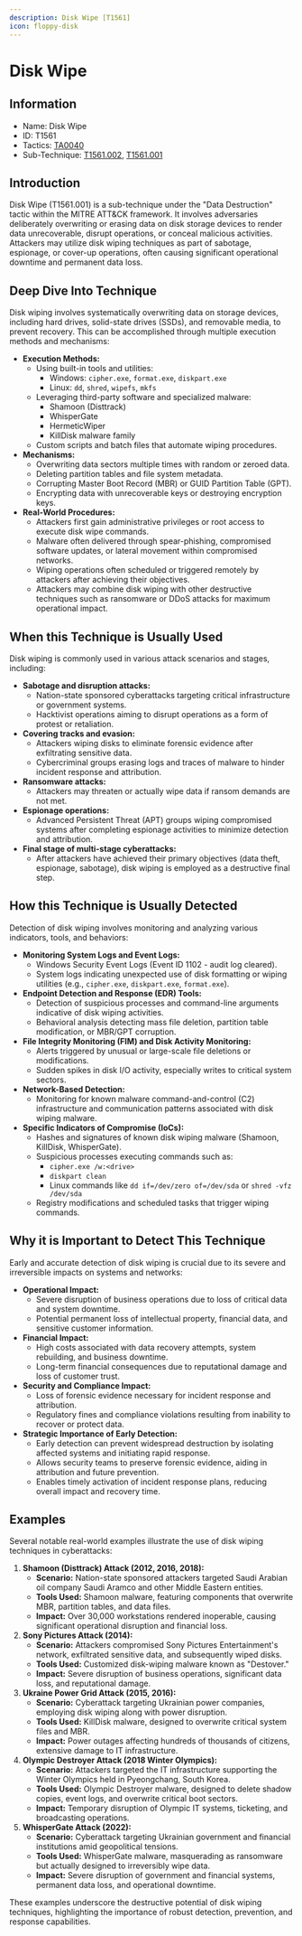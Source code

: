 ```yaml
---
description: Disk Wipe [T1561]
icon: floppy-disk
---
```


# Disk Wipe

## Information

* Name: Disk Wipe
* ID: T1561
* Tactics: [TA0040](../)
* Sub-Technique: [T1561.002](t1561.002.md), [T1561.001](t1561.001.md)

## Introduction

Disk Wipe (T1561.001) is a sub-technique under the "Data Destruction" tactic within the MITRE ATT\&CK framework. It involves adversaries deliberately overwriting or erasing data on disk storage devices to render data unrecoverable, disrupt operations, or conceal malicious activities. Attackers may utilize disk wiping techniques as part of sabotage, espionage, or cover-up operations, often causing significant operational downtime and permanent data loss.

## Deep Dive Into Technique

Disk wiping involves systematically overwriting data on storage devices, including hard drives, solid-state drives (SSDs), and removable media, to prevent recovery. This can be accomplished through multiple execution methods and mechanisms:

* **Execution Methods:**
  * Using built-in tools and utilities:
    * Windows: `cipher.exe`, `format.exe`, `diskpart.exe`
    * Linux: `dd`, `shred`, `wipefs`, `mkfs`
  * Leveraging third-party software and specialized malware:
    * Shamoon (Disttrack)
    * WhisperGate
    * HermeticWiper
    * KillDisk malware family
  * Custom scripts and batch files that automate wiping procedures.
* **Mechanisms:**
  * Overwriting data sectors multiple times with random or zeroed data.
  * Deleting partition tables and file system metadata.
  * Corrupting Master Boot Record (MBR) or GUID Partition Table (GPT).
  * Encrypting data with unrecoverable keys or destroying encryption keys.
* **Real-World Procedures:**
  * Attackers first gain administrative privileges or root access to execute disk wipe commands.
  * Malware often delivered through spear-phishing, compromised software updates, or lateral movement within compromised networks.
  * Wiping operations often scheduled or triggered remotely by attackers after achieving their objectives.
  * Attackers may combine disk wiping with other destructive techniques such as ransomware or DDoS attacks for maximum operational impact.

## When this Technique is Usually Used

Disk wiping is commonly used in various attack scenarios and stages, including:

* **Sabotage and disruption attacks:**
  * Nation-state sponsored cyberattacks targeting critical infrastructure or government systems.
  * Hacktivist operations aiming to disrupt operations as a form of protest or retaliation.
* **Covering tracks and evasion:**
  * Attackers wiping disks to eliminate forensic evidence after exfiltrating sensitive data.
  * Cybercriminal groups erasing logs and traces of malware to hinder incident response and attribution.
* **Ransomware attacks:**
  * Attackers may threaten or actually wipe data if ransom demands are not met.
* **Espionage operations:**
  * Advanced Persistent Threat (APT) groups wiping compromised systems after completing espionage activities to minimize detection and attribution.
* **Final stage of multi-stage cyberattacks:**
  * After attackers have achieved their primary objectives (data theft, espionage, sabotage), disk wiping is employed as a destructive final step.

## How this Technique is Usually Detected

Detection of disk wiping involves monitoring and analyzing various indicators, tools, and behaviors:

* **Monitoring System Logs and Event Logs:**
  * Windows Security Event Logs (Event ID 1102 - audit log cleared).
  * System logs indicating unexpected use of disk formatting or wiping utilities (e.g., `cipher.exe`, `diskpart.exe`, `format.exe`).
* **Endpoint Detection and Response (EDR) Tools:**
  * Detection of suspicious processes and command-line arguments indicative of disk wiping activities.
  * Behavioral analysis detecting mass file deletion, partition table modification, or MBR/GPT corruption.
* **File Integrity Monitoring (FIM) and Disk Activity Monitoring:**
  * Alerts triggered by unusual or large-scale file deletions or modifications.
  * Sudden spikes in disk I/O activity, especially writes to critical system sectors.
* **Network-Based Detection:**
  * Monitoring for known malware command-and-control (C2) infrastructure and communication patterns associated with disk wiping malware.
* **Specific Indicators of Compromise (IoCs):**
  * Hashes and signatures of known disk wiping malware (Shamoon, KillDisk, WhisperGate).
  * Suspicious processes executing commands such as:
    * `cipher.exe /w:<drive>`
    * `diskpart clean`
    * Linux commands like `dd if=/dev/zero of=/dev/sda` or `shred -vfz /dev/sda`
  * Registry modifications and scheduled tasks that trigger wiping commands.

## Why it is Important to Detect This Technique

Early and accurate detection of disk wiping is crucial due to its severe and irreversible impacts on systems and networks:

* **Operational Impact:**
  * Severe disruption of business operations due to loss of critical data and system downtime.
  * Potential permanent loss of intellectual property, financial data, and sensitive customer information.
* **Financial Impact:**
  * High costs associated with data recovery attempts, system rebuilding, and business downtime.
  * Long-term financial consequences due to reputational damage and loss of customer trust.
* **Security and Compliance Impact:**
  * Loss of forensic evidence necessary for incident response and attribution.
  * Regulatory fines and compliance violations resulting from inability to recover or protect data.
* **Strategic Importance of Early Detection:**
  * Early detection can prevent widespread destruction by isolating affected systems and initiating rapid response.
  * Allows security teams to preserve forensic evidence, aiding in attribution and future prevention.
  * Enables timely activation of incident response plans, reducing overall impact and recovery time.

## Examples

Several notable real-world examples illustrate the use of disk wiping techniques in cyberattacks:

1. **Shamoon (Disttrack) Attack (2012, 2016, 2018):**
   * **Scenario:** Nation-state sponsored attackers targeted Saudi Arabian oil company Saudi Aramco and other Middle Eastern entities.
   * **Tools Used:** Shamoon malware, featuring components that overwrite MBR, partition tables, and data files.
   * **Impact:** Over 30,000 workstations rendered inoperable, causing significant operational disruption and financial loss.
2. **Sony Pictures Attack (2014):**
   * **Scenario:** Attackers compromised Sony Pictures Entertainment's network, exfiltrated sensitive data, and subsequently wiped disks.
   * **Tools Used:** Customized disk-wiping malware known as "Destover."
   * **Impact:** Severe disruption of business operations, significant data loss, and reputational damage.
3. **Ukraine Power Grid Attack (2015, 2016):**
   * **Scenario:** Cyberattack targeting Ukrainian power companies, employing disk wiping along with power disruption.
   * **Tools Used:** KillDisk malware, designed to overwrite critical system files and MBR.
   * **Impact:** Power outages affecting hundreds of thousands of citizens, extensive damage to IT infrastructure.
4. **Olympic Destroyer Attack (2018 Winter Olympics):**
   * **Scenario:** Attackers targeted the IT infrastructure supporting the Winter Olympics held in Pyeongchang, South Korea.
   * **Tools Used:** Olympic Destroyer malware, designed to delete shadow copies, event logs, and overwrite critical boot sectors.
   * **Impact:** Temporary disruption of Olympic IT systems, ticketing, and broadcasting operations.
5. **WhisperGate Attack (2022):**
   * **Scenario:** Cyberattack targeting Ukrainian government and financial institutions amid geopolitical tensions.
   * **Tools Used:** WhisperGate malware, masquerading as ransomware but actually designed to irreversibly wipe data.
   * **Impact:** Severe disruption of government and financial systems, permanent data loss, and operational downtime.

These examples underscore the destructive potential of disk wiping techniques, highlighting the importance of robust detection, prevention, and response capabilities.
